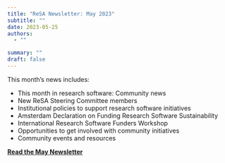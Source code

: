 ```yaml
---
title: "ReSA Newsletter: May 2023"
subtitle: ""
date: 2023-05-25
authors:
  - ""

summary: ""
draft: false
---
```


This month’s news includes:

* This month in research software: Community news
* New ReSA Steering Committee members
* Institutional policies to support research software initiatives
* Amsterdam Declaration on Funding Research Software Sustainability
* International Research Software Funders Workshop
* Opportunities to get involved with community initiatives
* Community events and resources

**[Read the May Newsletter](https://preview.mailerlite.io/preview/778129/emails/114275544050173757)**
